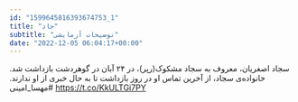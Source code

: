 ```yaml
---
id: "1599645816393674753_1"
title: "جاد"
subtitle: "توضیحات آزمایشی"
date: "2022-12-05 06:04:17+00:00"
---
```

سجاد اصغریان، معروف به سجاد مشکوک(رپر)، در ۲۴ آبان در گوهردشت بازداشت شد. خانواده‌ی سجاد، از آخرین تماس او در روز بازداشت تا به حال خبری از او ندارند.
#مهسا_امینی https://t.co/KkULTGi7PY

